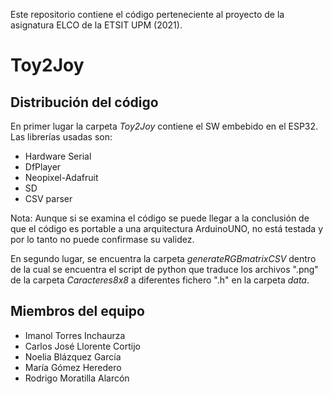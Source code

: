 Este repositorio contiene el código perteneciente al proyecto de la asignatura ELCO de la ETSIT UPM (2021).

# Toy2Joy

## Distribución del código

En primer lugar la carpeta *Toy2Joy* contiene el SW embebido en el ESP32. Las librerías usadas son:

* Hardware Serial
* DfPlayer
* Neopixel-Adafruit
* SD
* CSV parser

Nota: Aunque si se examina el código se puede llegar a la conclusión de que el código es portable a una arquitectura ArduinoUNO, no está testada y por lo tanto no puede confirmase su validez.

En segundo lugar, se encuentra la carpeta *generateRGBmatrixCSV* dentro de la cual se encuentra el script de python que traduce los archivos ".png" de la carpeta *Caracteres8x8* a diferentes fichero ".h" en la carpeta *data*.

## Miembros del equipo

* Imanol Torres Inchaurza
* Carlos José Llorente Cortijo
* Noelia Blázquez García
* María Gómez Heredero
* Rodrigo Moratilla Alarcón
